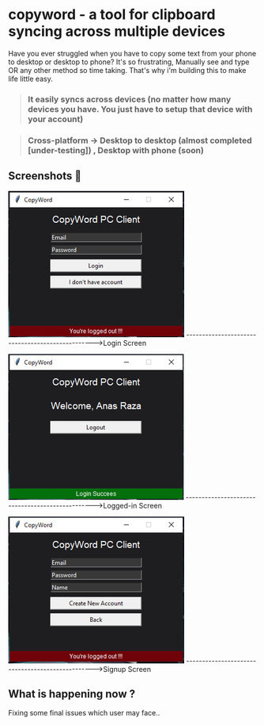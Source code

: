 # copyword - a tool for clipboard syncing across multiple devices

Have you ever struggled when you have to copy some text from your phone to desktop or desktop to phone? It's so frustrating, Manually see and type OR any other method so time taking. That's why i'm building this to make life little easy.

> ### It easily syncs across devices (no matter how many devices you have. You just have to setup that device with your account)

> ### Cross-platform -> Desktop to desktop (almost completed [under-testing]) , Desktop with phone (soon)

## Screenshots 📸


![alt text](https://github.com/Anas-Dew/copyword/blob/main/images/login-screen.png "Login")
------------------------------------------------->Login Screen   

![alt text](https://github.com/Anas-Dew/copyword/blob/main/images/logged-in-screen.png "Loggedin")
------------------------------------------------->Logged-in Screen

![alt text](https://github.com/Anas-Dew/copyword/blob/main/images/signup-screen.png "Signup")
------------------------------------------------->Signup Screen

## What is happening now ? 

Fixing some final issues which user may face..
